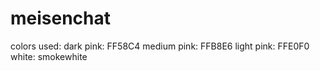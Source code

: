 # meisenchat


colors used:
    dark pink: FF58C4
    medium pink: FFB8E6
    light pink: FFE0F0
    white: smokewhite